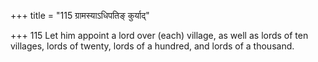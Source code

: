 +++
title = "115 ग्रामस्याऽधिपतिङ् कुर्याद्"

+++
115	Let him appoint a lord over (each) village, as well as lords of ten villages, lords of twenty, lords of a hundred, and lords of a thousand.